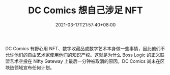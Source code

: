 ﻿---
title: "DC Comics 想自己涉足 NFT"
date: 2021-03-17T21:57:40+08:00
lastmod: 2021-03-17T16:45:40+08:00
draft: false
authors: ["Durwin"]
description: "DC Comics 有野心用 NFT、数字收藏品或数字艺术本身做一些事情，因此他们不允许他们的自由艺术家使用他们的知识产权。这就是为什么 Boss Logic 的正义联盟艺术空投在 Nifty Gateway 上最后一分钟被取消的原因。DC Comics 尚未在区块链领域宣布任何计划。"
featuredImage: "dc-comics-wants-to-dive-into-nfts-themselves.png"
tags: ["Virtual World","虚拟世界","Play to Earn"]
categories: ["news"]
news: ["虚拟世界"]
weight: 
lightgallery: true
pinned: false
recommend: false
recommend1: false
---

DC Comics 有野心用 NFT、数字收藏品或数字艺术本身做一些事情，因此他们不允许他们的自由艺术家使用他们的知识产权。这就是为什么 Boss Logic 的正义联盟艺术空投在 Nifty Gateway 上最后一分钟被取消的原因。DC Comics 尚未在区块链领域宣布任何计划。

<!--more-->

